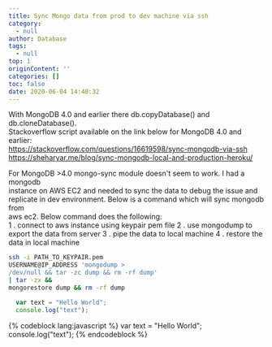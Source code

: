 ```yaml
---
title: Sync Mongo data from prod to dev machine via ssh
category:
  - null
author: Database
tags:
  - null
top: 1
originContent: ''
categories: []
toc: false
date: 2020-06-04 14:40:32
---
```


With MongoDB 4.0 and earlier there db.copyDatabase() and db.cloneDatabase().<br> Stackoverflow script available on the link below for MongoDB 4.0 and earlier:<br>
https://stackoverflow.com/questions/16619598/sync-mongodb-via-ssh
https://sheharyar.me/blog/sync-mongodb-local-and-production-heroku/ 
<br>

For MongoDB >4.0 mongo-sync module doesn't seem to work. I had a mongodb<br> instance on AWS EC2 and needed to sync the data to debug the issue and <br>replicate in dev environment. Below is a command which will sync mongodb from<br> aws ec2. Below command does the following:
<br>
1 .  connect to aws instance using keypair pem file
2 . use mongodump to export the data from server
3 . pipe the data to local machine
4 . restore the data in local machine
<br>

```sh
ssh -i PATH_TO_KEYPAIR.pem 
USERNAME@IP_ADDRESS 'mongodump > 
/dev/null && tar -zc dump && rm -rf dump' 
| tar -zx && 
mongorestore dump && rm -rf dump
```

```javascript
  var text = "Hello World";
  console.log("text");
```
{% codeblock lang:javascript %}
   var text = "Hello World";
   console.log("text");
{% endcodeblock %}
